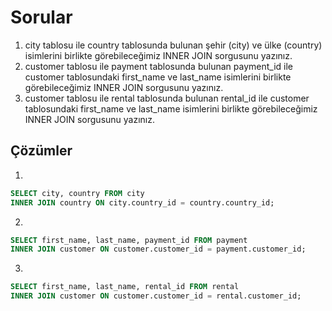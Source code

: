 # Sorular

1. city tablosu ile country tablosunda bulunan şehir (city) ve ülke (country) isimlerini birlikte görebileceğimiz INNER JOIN sorgusunu yazınız.
2. customer tablosu ile payment tablosunda bulunan payment_id ile customer tablosundaki first_name ve last_name isimlerini birlikte görebileceğimiz INNER JOIN sorgusunu yazınız.
3. customer tablosu ile rental tablosunda bulunan rental_id ile customer tablosundaki first_name ve last_name isimlerini birlikte görebileceğimiz INNER JOIN sorgusunu yazınız.

## Çözümler

1. 
```sql
SELECT city, country FROM city
INNER JOIN country ON city.country_id = country.country_id;
```
2.
```sql
SELECT first_name, last_name, payment_id FROM payment
INNER JOIN customer ON customer.customer_id = payment.customer_id;
```
3.
```sql
SELECT first_name, last_name, rental_id FROM rental
INNER JOIN customer ON customer.customer_id = rental.customer_id;
```
